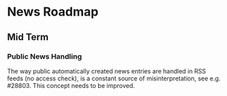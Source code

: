 # News Roadmap

## Mid Term

### Public News Handling

The way public automatically created news entries are handled in RSS feeds (no access check), is a constant source of misinterpretation, see e.g. #28803. This concept needs to be improved.

